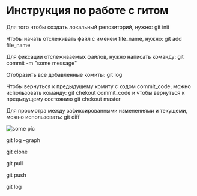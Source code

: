 # Инструкция по работе с гитом
Для того чтобы создать локальный репозиторий, нужно:
git init

Чтобы начать отслеживать файл с именем file_name, нужно:
git add file_name

Для фиксации отслеживаемых файлов, нужно написать команду:
git commit -m "some message"

Отобразить все добавленные комиты:
git log

Чтобы вернуться к предыдущему комиту с кодом commit_code, можно использовать команду:
git chekout commit_code
и чтобы вернуться к предыдущему состоянию
git chekout master

Для просмотра между зафиксированными изменениями и текущеми, можно использовать:
git diff

![some pic](pic.jpg)



git log –graph

git clone

git pull

git push

git log